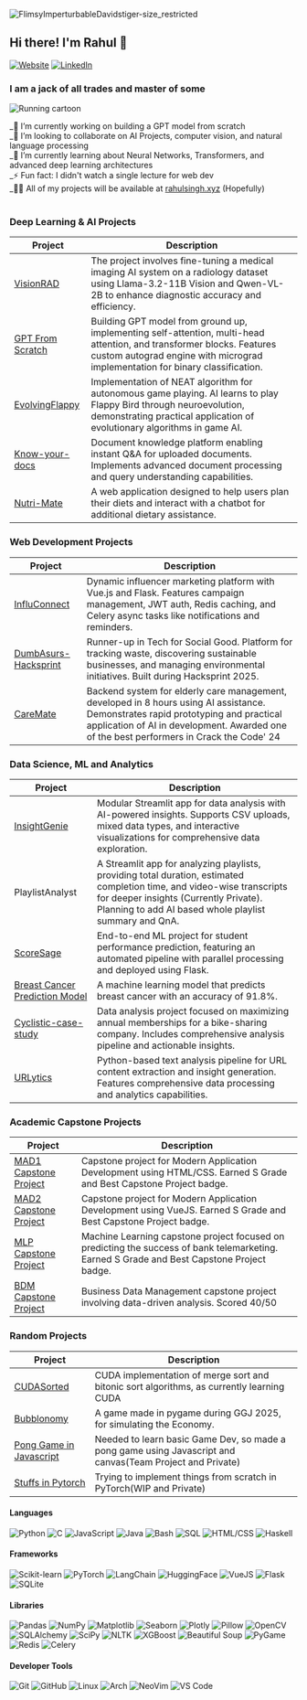 ![FlimsyImperturbableDavidstiger-size_restricted](https://github.com/Rahul-1337/Rahul-1337/assets/137313478/5e740ac0-64af-49a5-a32f-1cf91548e519)

## Hi there! I'm Rahul 👋

[![Website](https://img.shields.io/badge/Portfolio-rahulsingh.xyz-blue?style=flat-square)](https://rahulsingh.xyz)  [![LinkedIn](https://img.shields.io/badge/LinkedIn-Connect-blue?style=flat-square&logo=linkedin)](https://linkedin.com/in/azeebneuron)



### I am a jack of all trades and master of some

![Running cartoon](https://user-images.githubusercontent.com/74038190/212747107-5b654ba5-31c6-4366-b42b-51b822e9bc52.gif)


_🔭 I’m currently working on building a GPT model from scratch <br>
_👯 I’m looking to collaborate on AI Projects, computer vision, and natural language processing <br>
_🌱 I’m currently learning about Neural Networks, Transformers, and advanced deep learning architectures<br>
_⚡ Fun fact: I didn't watch a single lecture for web dev<br>
_👨‍💻 All of my projects will be available at [rahulsingh.xyz](https://www.rahulsingh.xyz/) (Hopefully) <br>
<br>

### Deep Learning & AI Projects
| Project | Description |
|---------|-------------|
| [VisionRAD](https://github.com/azeebneuron/VisionRAD) | The project involves fine-tuning a medical imaging AI system on a radiology dataset using Llama-3.2-11B Vision and Qwen-VL-2B to enhance diagnostic accuracy and efficiency. |
| [GPT From Scratch](https://github.com/azeebneuron/GPTFromScratch) | Building GPT model from ground up, implementing self-attention, multi-head attention, and transformer blocks. Features custom autograd engine with micrograd implementation for binary classification. |
| [EvolvingFlappy](https://github.com/azeebneuron/EvolvingFlappy) | Implementation of NEAT algorithm for autonomous game playing. AI learns to play Flappy Bird through neuroevolution, demonstrating practical application of evolutionary algorithms in game AI. |
| [Know-your-docs](https://github.com/azeebneuron/Know-your-docs) | Document knowledge platform enabling instant Q&A for uploaded documents. Implements advanced document processing and query understanding capabilities. |
| [Nutri-Mate](https://github.com/azeebneuron/NutriMate) | A web application designed to help users plan their diets and interact with a chatbot for additional dietary assistance. |

### Web Development Projects
| Project | Description |
|---------|-------------|
| [InfluConnect](https://github.com/azeebneuron/InfluConnect) | Dynamic influencer marketing platform with Vue.js and Flask. Features campaign management, JWT auth, Redis caching, and Celery async tasks like notifications and reminders. |
| [DumbAsurs-Hacksprint](https://github.com/azeebneuron/DumbAsurs-Hacksprint) | Runner-up in Tech for Social Good. Platform for tracking waste, discovering sustainable businesses, and managing environmental initiatives. Built during Hacksprint 2025. |
| [CareMate](https://github.com/azeebneuron/CareMate) | Backend system for elderly care management, developed in 8 hours using AI assistance. Demonstrates rapid prototyping and practical application of AI in development. Awarded one of the best performers in Crack the Code' 24 |

### Data Science, ML and Analytics
| Project | Description |
|---------|-------------|
| [InsightGenie](https://github.com/azeebneuron/InsightGenie) | Modular Streamlit app for data analysis with AI-powered insights. Supports CSV uploads, mixed data types, and interactive visualizations for comprehensive data exploration. |
| PlaylistAnalyst | A Streamlit app for analyzing playlists, providing total duration, estimated completion time, and video-wise transcripts for deeper insights (Currently Private). Planning to add AI based whole playlist summary and QnA. |
| [ScoreSage](https://github.com/azeebneuron/ScoreSage) | End-to-end ML project for student performance prediction, featuring an automated pipeline with parallel processing and deployed using Flask. |
| [Breast Cancer Prediction Model](https://github.com/azeebneuron/Breast-Cancer-prediction-model) |  A machine learning model that predicts breast cancer with an accuracy of 91.8%. |
| [Cyclistic-case-study](https://github.com/azeebneuron/Cyclistic-case-study) | Data analysis project focused on maximizing annual memberships for a bike-sharing company. Includes comprehensive analysis pipeline and actionable insights. |
| [URLytics](https://github.com/azeebneuron/URLytics) | Python-based text analysis pipeline for URL content extraction and insight generation. Features comprehensive data processing and analytics capabilities. |

### **Academic Capstone Projects**  
| Project | Description |  
|---------|-------------|  
| [MAD1 Capstone Project](https://github.com/azeebneuron/MAD1-Project) | Capstone project for Modern Application Development using HTML/CSS. Earned S Grade and Best Capstone Project badge. |  
| [MAD2 Capstone Project](https://github.com/azeebneuron/InfluConnect) | Capstone project for Modern Application Development using VueJS. Earned S Grade and Best Capstone Project badge. |  
| [MLP Capstone Project](https://github.com/azeebneuron/MLPCapstone) | Machine Learning capstone project focused on predicting the success of bank telemarketing. Earned S Grade and Best Capstone Project badge. |  
| [BDM Capstone Project](https://github.com/azeebneuron/BDMCapstone) | Business Data Management capstone project involving data-driven analysis. Scored 40/50 |  

### Random Projects
| Project | Description |
|---------|-------------|
| [CUDASorted](https://github.com/azeebneuron/CUDASorted) | CUDA implementation of merge sort and bitonic sort algorithms, as currently learning CUDA |
| [Bubblonomy](https://github.com/azeebneuron/ggj-2025) | A game made in pygame during GGJ 2025, for simulating the Economy. |
| [Pong Game in Javascript]() | Needed to learn basic Game Dev, so made a pong game using Javascript and canvas(Team Project and Private) |
| [Stuffs in Pytorch]() | Trying to implement things from scratch in PyTorch(WIP and Private) |

#### **Languages**
![Python](https://img.shields.io/badge/Python-3776AB?style=for-the-badge&logo=python&logoColor=white)
![C](https://img.shields.io/badge/C-00599C?style=for-the-badge&logo=c&logoColor=white)
![JavaScript](https://img.shields.io/badge/JavaScript-F7DF1E?style=for-the-badge&logo=javascript&logoColor=black)
![Java](https://img.shields.io/badge/Java-ED8B00?style=for-the-badge&logo=openjdk&logoColor=white)
![Bash](https://img.shields.io/badge/Bash-4EAA25?style=for-the-badge&logo=gnu-bash&logoColor=white)
![SQL](https://img.shields.io/badge/SQL-4479A1?style=for-the-badge&logo=mysql&logoColor=white)
![HTML/CSS](https://img.shields.io/badge/HTML5-E34F26?style=for-the-badge&logo=html5&logoColor=white)
![Haskell](https://img.shields.io/badge/Haskell-5D4F85?style=for-the-badge&logo=haskell&logoColor=white)

#### **Frameworks**
![Scikit-learn](https://img.shields.io/badge/Scikit_Learn-F7931E?style=for-the-badge&logo=scikit-learn&logoColor=white)
![PyTorch](https://img.shields.io/badge/PyTorch-EE4C2C?style=for-the-badge&logo=pytorch&logoColor=white)
![LangChain](https://img.shields.io/badge/LangChain-000000?style=for-the-badge&logo=langchain&logoColor=white)
![HuggingFace](https://img.shields.io/badge/HuggingFace-FFD21E?style=for-the-badge&logo=huggingface&logoColor=black)
![VueJS](https://img.shields.io/badge/Vue.js-4FC08D?style=for-the-badge&logo=vue.js&logoColor=white)
![Flask](https://img.shields.io/badge/Flask-000000?style=for-the-badge&logo=flask&logoColor=white)
![SQLite](https://img.shields.io/badge/SQLite-003B57?style=for-the-badge&logo=sqlite&logoColor=white)

#### **Libraries**
![Pandas](https://img.shields.io/badge/Pandas-150458?style=for-the-badge&logo=pandas&logoColor=white)
![NumPy](https://img.shields.io/badge/NumPy-013243?style=for-the-badge&logo=numpy&logoColor=white)
![Matplotlib](https://img.shields.io/badge/Matplotlib-11557C?style=for-the-badge&logo=matplotlib&logoColor=white)
![Seaborn](https://img.shields.io/badge/Seaborn-896ff0?style=for-the-badge&logo=seaborn&logoColor=white)
![Plotly](https://img.shields.io/badge/Plotly-3D4CFF?style=for-the-badge&logo=plotly&logoColor=white)
![Pillow](https://img.shields.io/badge/Pillow-003A57?style=for-the-badge&logo=pillow&logoColor=white)
![OpenCV](https://img.shields.io/badge/OpenCV-5C3D1B?style=for-the-badge&logo=opencv&logoColor=white)
![SQLAlchemy](https://img.shields.io/badge/SQLAlchemy-6B1E2B?style=for-the-badge&logo=sqlalchemy&logoColor=white)
![SciPy](https://img.shields.io/badge/SciPy-8CAAE6?style=for-the-badge&logo=scipy&logoColor=white)
![NLTK](https://img.shields.io/badge/NLTK-FFD21E?style=for-the-badge&logo=nltk&logoColor=white)
![XGBoost](https://img.shields.io/badge/XGBoost-3776AB?style=for-the-badge&logo=xgboost&logoColor=white)
![Beautiful Soup](https://img.shields.io/badge/Beautiful_Soup-000000?style=for-the-badge&logo=beautifulsoup&logoColor=white)
![PyGame](https://img.shields.io/badge/PyGame-FF7F00?style=for-the-badge&logo=pygame&logoColor=white)
![Redis](https://img.shields.io/badge/Redis-DC382D?style=for-the-badge&logo=redis&logoColor=white)
![Celery](https://img.shields.io/badge/Celery-37814A?style=for-the-badge&logo=celery&logoColor=white)

#### **Developer Tools**
![Git](https://img.shields.io/badge/Git-F05032?style=for-the-badge&logo=git&logoColor=white)
![GitHub](https://img.shields.io/badge/GitHub-181717?style=for-the-badge&logo=github&logoColor=white)
![Linux](https://img.shields.io/badge/Linux-FCC624?style=for-the-badge&logo=linux&logoColor=black)
![Arch](https://img.shields.io/badge/Arch_Linux-1793D1?style=for-the-badge&logo=arch-linux&logoColor=white)
![NeoVim](https://img.shields.io/badge/NeoVim-57A143?style=for-the-badge&logo=neovim&logoColor=white)
![VS Code](https://img.shields.io/badge/VS_Code-007ACC?style=for-the-badge&logo=visual-studio-code&logoColor=white)
























